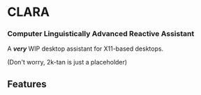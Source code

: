 # CLARA
### Computer Linguistically Advanced Reactive Assistant

A ***very*** WIP desktop assistant for X11-based desktops.

(Don't worry, 2k-tan is just a placeholder)

## Features
